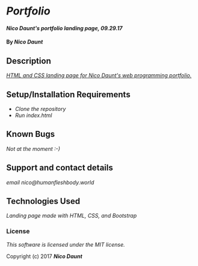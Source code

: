 # _Portfolio_

#### _Nico Daunt's portfolio landing page, 09.29.17_

#### By _**Nico Daunt**_

## Description

_[HTML and CSS landing page for Nico Daunt's web programming portfolio.](https://madamemadman.github.io/portfolio/)_

## Setup/Installation Requirements

* _Clone the repository_
* _Run index.html_

## Known Bugs

_Not at the moment :-)_

## Support and contact details

_email nico@humanfleshbody.world_

## Technologies Used

_Landing page made with HTML, CSS, and Bootstrap_

### License

*This software is licensed under the MIT license.*

Copyright (c) 2017 **_Nico Daunt_**
